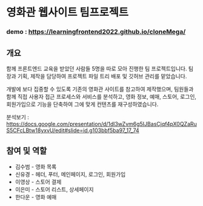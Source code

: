 # 영화관 웹사이트 팀프로젝트

### demo : https://learningfrontend2022.github.io/cloneMega/

## 개요

함께 프론트엔드 교육을 받았던 사람들 5명을 따로 모아 진행한 팀 프로젝트입니다. 팀장과 기획, 제작을 담당하여 프로젝트 파일 트리 배포 및 깃허브 관리를 맡았습니다. 

개발에 보다 집중할 수 있도록 기존의 영화관 사이트를 참고하여 제작했으며, 팀원들과 함께 직접 사용자 접근 프로세스와 서비스를 분석하고, 영화 정보, 예매, 스토어, 로그인, 회원가입으로 기능을 단축하여 그에 맞게 컨텐츠를 재구성하였습니다.

분석보기 : https://docs.google.com/presentation/d/1dl3wZvm6g5IJBasCjqf4pX0QZaRuS5CFcLBtw18yxvU/edit#slide=id.g103bbf5ba97_17_74

## 참여 및 역할

* 김수범 - 영화 목록
* 신유경 - 헤더, 푸터, 메인페이지, 로그인, 회원가입
* 이영상 - 스토어 결제
* 이은미 - 스토어 리스트, 상세페이지
* 한다운 - 영화 예매

